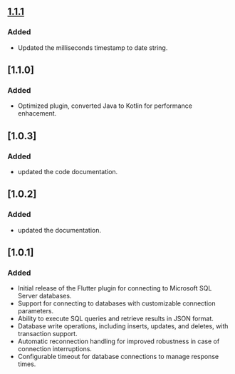 
## [1.1.1]

### Added
- Updated the milliseconds timestamp to date string.

## [1.1.0]

### Added
- Optimized plugin, converted Java to Kotlin for performance enhacement.

## [1.0.3]

### Added
- updated the code documentation.

## [1.0.2]

### Added
- updated the documentation.

## [1.0.1]

### Added
- Initial release of the Flutter plugin for connecting to Microsoft SQL Server databases.
- Support for connecting to databases with customizable connection parameters.
- Ability to execute SQL queries and retrieve results in JSON format.
- Database write operations, including inserts, updates, and deletes, with transaction support.
- Automatic reconnection handling for improved robustness in case of connection interruptions.
- Configurable timeout for database connections to manage response times.

[1.1.1]: https://github.com/Hiteshdon/mssql_connection.git

